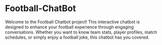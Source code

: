 # Football-ChatBot
Welcome to the Football Chatbot project! This interactive chatbot is designed to enhance your football experience through engaging conversations. Whether you want to know team stats, player profiles, match schedules, or simply enjoy a football joke, this chatbot has you covered.

